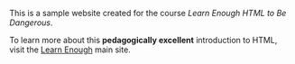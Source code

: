 <p>This is a sample website created for the course <em>Learn Enough HTML to Be Dangerous</em>.</p>
<p>To learn more about this <strong>pedagogically excellent</strong> introduction to HTML, visit the <a href="https://learnenough.com">Learn Enough</a> main site.</p>

